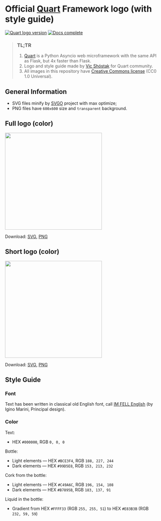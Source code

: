 # Official [Quart](https://github.com/pgjones/quart) Framework logo (with style guide)

[![Quart logo version](https://img.shields.io/badge/version-2017.12-brightgreen.svg?style=flat-square)](https://github.com/koddr/quart-logo)
[![Docs complete](https://img.shields.io/badge/style_guide-done-brightgreen.svg?style=flat-square)](https://github.com/koddr/quart-logo)

> ### TL;TR
> 1. [Quart](https://github.com/pgjones/quart) is a Python Asyncio web microframework with the same API as Flask, but 4x faster than Flask.
> 2. Logo and style guide made by [Vic Shóstak](https://github.com/koddr) for Quart community.
> 3. All images in this repository have [Creative Commons license](https://creativecommons.org/share-your-work/public-domain/cc0) (CC0 1.0 Universal).

## General Information

* SVG files minify by [SVGO](https://github.com/svg/svgo) project with max optimize;
* PNG files have `600x600` size and `transparent` background.

## Full logo (color)

<img width="320" src="https://github.com/koddr/quart-logo/blob/master/src/png/quart_full_logo_color.png">

Download: [SVG](https://github.com/koddr/quart-logo/blob/master/src/svg/quart_full_logo_color.svg), [PNG](https://github.com/koddr/quart-logo/blob/master/src/png/quart_full_logo_color.png)

## Short logo (color)

<img width="320" src="https://github.com/koddr/quart-logo/blob/master/src/png/quart_short_logo_color.png">

Download: [SVG](https://github.com/koddr/quart-logo/blob/master/src/svg/quart_short_logo_color.svg), [PNG](https://github.com/koddr/quart-logo/blob/master/src/png/quart_short_logo_color.png)

## Style Guide

### Font

Text has been written in classical old English font, call [IM FELL English](https://fonts.google.com/specimen/IM+Fell+English) (by Igino Marini, Principal design).

### Color

Text:

* HEX `#000000`, RGB `0, 0, 0`

Bottle:

* Light elements — HEX `#BCE3F4`, RGB `188, 227, 244`
* Dark elements — HEX `#99D5E8`, RGB `153, 213, 232`

Cork from the bottle:

* Light elements — HEX `#C49A6C`, RGB `196, 154, 108`
* Dark elements — HEX `#B7895B`, RGB `183, 137, 91`

Liquid in the bottle:

* Gradient from HEX `#FFFF33` (RGB `255, 255, 51`) to HEX `#E83B3B` (RGB `232, 59, 59`)
